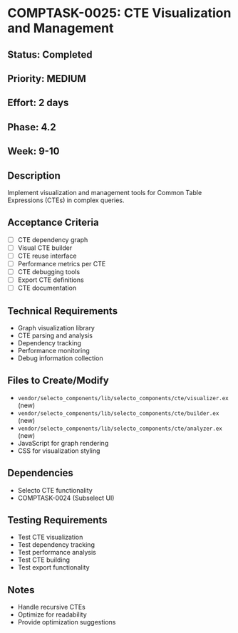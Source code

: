 # COMPTASK-0025: CTE Visualization and Management

## Status: Completed
## Priority: MEDIUM
## Effort: 2 days
## Phase: 4.2
## Week: 9-10

## Description
Implement visualization and management tools for Common Table Expressions (CTEs) in complex queries.

## Acceptance Criteria
- [ ] CTE dependency graph
- [ ] Visual CTE builder
- [ ] CTE reuse interface
- [ ] Performance metrics per CTE
- [ ] CTE debugging tools
- [ ] Export CTE definitions
- [ ] CTE documentation

## Technical Requirements
- Graph visualization library
- CTE parsing and analysis
- Dependency tracking
- Performance monitoring
- Debug information collection

## Files to Create/Modify
- `vendor/selecto_components/lib/selecto_components/cte/visualizer.ex` (new)
- `vendor/selecto_components/lib/selecto_components/cte/builder.ex` (new)
- `vendor/selecto_components/lib/selecto_components/cte/analyzer.ex` (new)
- JavaScript for graph rendering
- CSS for visualization styling

## Dependencies
- Selecto CTE functionality
- COMPTASK-0024 (Subselect UI)

## Testing Requirements
- Test CTE visualization
- Test dependency tracking
- Test performance analysis
- Test CTE building
- Test export functionality

## Notes
- Handle recursive CTEs
- Optimize for readability
- Provide optimization suggestions